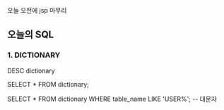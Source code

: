 
오늘 오전에 jsp 마무리

## 오늘의 SQL


### 1. DICTIONARY


DESC dictionary

SELECT *
FROM dictionary;

SELECT *
FROM dictionary
WHERE table_name LIKE 'USER%'; -- 대문자
<!--stackedit_data:
eyJoaXN0b3J5IjpbLTE4NTA2ODc0MDRdfQ==
-->